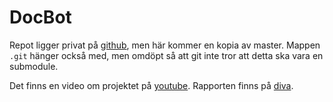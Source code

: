 # DocBot
Repot ligger privat på [github](https://github.com/independent-project-in-it-uu-2019/grupp-11),
men här kommer en kopia av master. Mappen `.git` hänger också med, men omdöpt så att git
inte tror att detta ska vara en submodule.

Det finns en video om projektet på [youtube](https://www.youtube.com/watch?v=oMRb9IWbvvY).
Rapporten finns på
[diva](https://urn.kb.se/resolve?urn=urn:nbn:se:uu:diva-387343).
